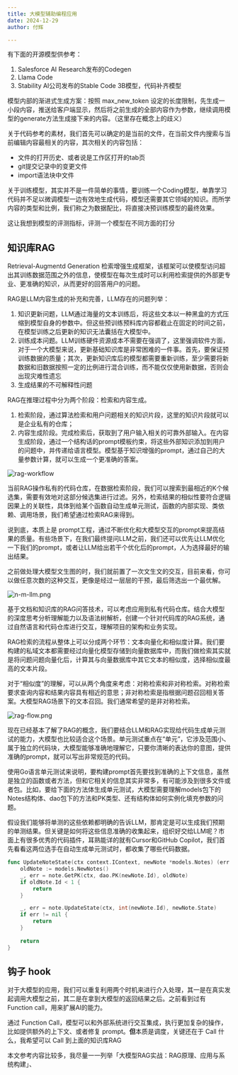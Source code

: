 ```yaml
---
title: 大模型辅助编程应用
date: 2024-12-29
author: 付辉

---
```


有下面的开源模型供参考：
1. Salesforce AI Research发布的Codegen
2. Llama Code
3. Stability AI公司发布的Stable Code 3B模型，代码补齐模型

模型内部的渐进式生成方案：按照 max_new_token 设定的长度限制，先生成一小段内容，推送给客户端显示，然后将之前生成的全部内容作为参数，继续调用模型的generate方法生成接下来的内容。（这里存在概念上的歧义）

关于代码参考的素材，我们首先可以确定的是当前的文件，在当前文件内搜索与当前编辑内容最相关的内容，其次相关的内容包括：
- 文件的打开历史、或者说是工作区打开的tab页
- git提交记录中的变更文件
- import语法块中文件

关于训练模型，其实并不是一件简单的事情，要训练一个Coding模型，单靠学习代码并不足以微调模型一边有效地生成代码，模型还需要其它领域的知识。而所学内容的类型和比例，我们称之为数据配比，将直接决预训练模型的最终效果。

这让我想到模型的评测指标，评测一个模型在不同方面的打分

## 知识库RAG

Retrieval-Augmentd Generation 检索增强生成框架，该框架可以使模型访问超出其训练数据范围之外的信息，使模型在每次生成时可以利用检索提供的外部更专业、更准确的知识，从而更好的回答用户的问题。

RAG是LLM内容生成的补充和完善，LLM存在的问题列举：

1. 知识更新问题，LLM通过海量的文本训练后，将这些文本以一种黑盒的方式压缩到模型自身的参数中。但这些预训练预料库内容都截止在固定的时间之前，在模型训练之后更新的知识无法囊括在大模型中。
2. 训练成本问题。LLM训练硬件资源成本不需要在强调了，这里强调软件方面，对于一个大模型来说，更新基础知识库是非常困难的一件事。首先，要保证预训练数据的质量；其次，更新知识库后的模型都需要重新训练，至少需要将新数据和旧数据按照一定的比例进行混合训练，而不能仅仅使用新数据，否则会出现灾难性遗忘
3. 生成结果的不可解释性问题

RAG在推理过程中分为两个阶段：检索和内容生成。
1. 检索阶段，通过算法检索和用户问题相关的知识片段，这里的知识片段就可以是企业私有的仓库；
2. 内容生成阶段。完成检索后，获取到了用户输入相关的可靠外部输入。在内容生成阶段，通过一个结构话的prompt模板约束，将这些外部知识添加到用户的问题中，并传递给语言模型。模型基于知识增强的prompt，通过自己的大量参数计算，就可以生成一个更准确的答案。

![rag-workflow](rag-workflow.png)

当前RAG操作私有的代码仓库，在数据检索阶段，我们可以搜索到最相近的K个候选集，需要有效地对这部分候选集进行过滤。另外，检索结果的相似性要符合逻辑因果上的关联性，具体到给某个函数自动生成单元测试，函数的内部实现、类依赖、调用场景，我们希望通过检索RAG来得到。

说到底，本质上是 prompt工程，通过不断优化和大模型交互的prompt来提高结果的质量。有些场景下，在我们最终提问LLM之前，我们还可以优先让LLM优化一下我们的prompt，或者让LLM给出若干个优化后的prompt，人为选择最好的输出结果。

之前做处理大模型文生图的时，我们就前置了一次文生文的交互，目前来看，你可以做任意次数的这种交互，更像是经过一层层的干预，最后筛选出一个最优解。

![n-m-llm.png](n-m-llm.png)

基于文档和知识库的RAG问答技术，可以考虑应用到私有代码仓库。结合大模型的深度思考分析理解能力以及语法树解析，创建一个针对代码库的RAG系统，通过自然语言和代码仓库进行交互，理解项目的架构和业务实现。

RAG检索的流程从整体上可以分成两个环节：文本向量化和相似度计算。我们要构建的私域文本都需要经过向量化模型存储到向量数据库中，而我们做检索其实就是将问题问题向量化后，计算其与向量数据库中其它文本的相似度，选择相似度最高的文本片段。

对于“相似度”的理解，可以从两个角度来考虑：对称检索和非对称检索。对称检索要求查询内容和结果内容具有相近的意思；非对称检索是指根据问题召回相关答案。大模型RAG场景下的文本召回。我们通常希望的是非对称检索。

![rag-flow.png](rag-flow.png)

现在已经基本了解了RAG的概念，我们要结合LLM和RAG实现给代码生成单元测试的能力，大模型也比较适合这个场景。单元测试重点在“单元”，它涉及范围小、属于独立的代码块，大模型能够准确地理解它，只要你清晰的表达你的意图，提供准确的prompt，就可以写出非常规范的代码。

使用Go语言单元测试来说明，要构建prompt首先要找到准确的上下文信息，虽然是独立的函数或者方法，但和它相关的信息其实非常多，有可能涉及到很多文件或者包。比如，要给下面的方法体生成单元测试，大模型需要理解models包下的Notes结构体、dao包下的方法和PK类型、还有结构体如何实例化填充参数的问题。

假设我们能够将单测的这些依赖都明确的告诉LLM，那肯定是可以生成我们预期的单测结果。但关键是如何将这些信息准确的收集起来，组织好交给LLM呢？市面上有很多优秀的代码插件，耳熟能详的就有Cursor和GitHub Copilot，我们首先看看这两位选手在自动生成单元测试时，都收集了哪些代码数据。

```go
func UpdateNoteState(ctx context.IContext, newNote *models.Notes) (err error) {
	oldNote := models.NewNotes()
	_, err = note.GetPK(ctx, dao.PK(newNote.Id), oldNote)
	if oldNote.Id < 1 {
		return
	}

	_, err = note.UpdateState(ctx, int(newNote.Id), newNote.State)
	if err != nil {
		return
	}
	
	return
}
```

## 钩子 hook

对于大模型的应用，我们可以重复利用两个时机来进行介入处理，其一是在真实发起调用大模型之前，其二是在拿到大模型的返回结果之后。之前看到过有 Function call，用来扩展AI的能力。

通过 Function Call，模型可以和外部系统进行交互集成，执行更加复杂的操作，比如提供额外的上下文、或者修复 prompt。**但**本质是调度，关键还在于 Call 什么，我希望可以 Call 到上面的知识库RAG


本文参考内容比较多，我尽量一一列举「大模型RAG实战：RAG原理、应用与系统构建」、